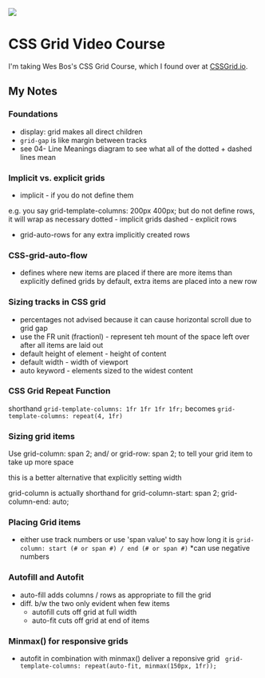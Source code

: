 ![](https://res.cloudinary.com/wesbos/image/upload/v1515524452/GRID-social-share_wlfzk3.png)

# CSS Grid Video Course

I'm taking Wes Bos's CSS Grid Course, which I found over at [CSSGrid.io](https://CSSGrid.io).

## My Notes

### Foundations
* display: grid makes all direct children
* `grid-gap` is like margin between tracks
* see 04- Line Meanings diagram to see what all of the dotted + dashed lines mean

### Implicit vs. explicit grids
* implicit - if you do not define them

e.g. you say grid-template-columns: 200px 400px;
but do not define rows, it will wrap as necessary
dotted - implicit grids
dashed - explicit rows

* grid-auto-rows for any extra implicitly created rows


### CSS-grid-auto-flow
* defines where new items are placed if there are more items than explicitly defined grids
by default, extra items are placed into a new row

### Sizing tracks in CSS grid
* percentages not advised because it can cause horizontal scroll due to grid gap
* use the FR unit (fractionl) - represent teh mount of the space left over after all items are laid out
* default height of element - height of content
* default width - width of viewport
* auto keyword - elements sized to the widest content

### CSS Grid Repeat Function
shorthand
`grid-template-columns: 1fr 1fr 1fr 1fr;`
becomes
`grid-template-columns: repeat(4, 1fr)`

### Sizing grid items
Use grid-column: span 2; and/ or
grid-row: span 2; to tell your grid item to take up more space

this is a better alternative that explicitly setting width

grid-column is actually shorthand for
grid-column-start: span 2;
grid-column-end: auto;

### Placing Grid items
* either use track numbers or use 'span value' to say how long it is
`grid-column: start (# or span #) / end (# or span #)`
*can use negative numbers

### Autofill and Autofit
* auto-fill adds columns / rows as appropriate to fill the grid
* diff. b/w the two only evident when few items
  * autofill cuts off grid at full width
  * auto-fit cuts off grid at end of items

### Minmax() for responsive grids
* autofit in combination with minmax() deliver a reponsive grid
` grid-template-columns: repeat(auto-fit, minmax(150px, 1fr));`




